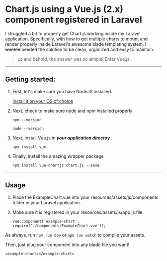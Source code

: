 # Chart.js using a Vue.js (2.x) component registered in Laravel

I struggled a bit to properly get Chart.js working inside my Laravel application. Specifically, with how to get multiple charts to mount and render properly inside Laravel's awesome blade templating system. I ~~wanted~~ needed the solution to be clean, organized and easy to maintain. 

> Lo and behold, the answer was so simple!
> Enter Vue.js
---

## Getting started:

1. First, let's make sure you have NodeJS installed. 

    [Install it on your OS of choice](https://nodejs.org/en/download/package-manager/)
2. Next, check to make sure node and npm installed properly
   
    `npm --version`

    `node --version`

3. Next, install Vue.js in **_your application directoy_**
   
   `npm install vue`  

4. Finally, install the amazing wrapper package
   
   `npm install vue-chartjs chart.js --save` 

---
## Usage 

1. Place the ExampleChart.vue into your resources/assets/js/components folder in your Laravel application.

2. Make sure it is registered in your resources/assets/js/app.js file.

    `Vue.component('example-chart', require('./components/ExampleChart.vue'));`

As always, run `npm run dev` or `npm run watch` to compile your assets.

Then, just plug your component into any blade file you want! 

`<example-chart></example-chart>`


